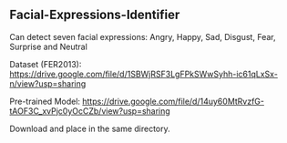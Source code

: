 ## Facial-Expressions-Identifier

Can detect seven facial expressions: Angry, Happy, Sad, Disgust, Fear, Surprise and Neutral


Dataset (FER2013): https://drive.google.com/file/d/1SBWjRSF3LgFPkSWwSyhh-ic61qLxSx-n/view?usp=sharing

Pre-trained Model: https://drive.google.com/file/d/14uy60MtRvzfG-tAOF3C_xvPjc0yOcCZb/view?usp=sharing

Download and place in the same directory.
